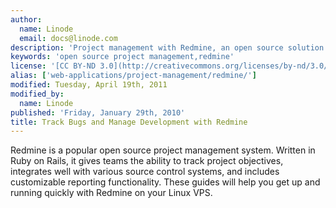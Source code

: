 ```yaml
---
author:
  name: Linode
  email: docs@linode.com
description: 'Project management with Redmine, an open source solution built on Ruby on Rails.'
keywords: 'open source project management,redmine'
license: '[CC BY-ND 3.0](http://creativecommons.org/licenses/by-nd/3.0/us/)'
alias: ['web-applications/project-management/redmine/']
modified: Tuesday, April 19th, 2011
modified_by:
  name: Linode
published: 'Friday, January 29th, 2010'
title: Track Bugs and Manage Development with Redmine
---
```


Redmine is a popular open source project management system. Written in Ruby on Rails, it gives teams the ability to track project objectives, integrates well with various source control systems, and includes customizable reporting functionality. These guides will help you get up and running quickly with Redmine on your Linux VPS.
